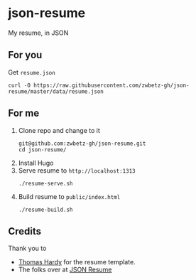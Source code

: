 # json-resume

My resume, in JSON

## For you

Get `resume.json`
```
curl -O https://raw.githubusercontent.com/zwbetz-gh/json-resume/master/data/resume.json
```

## For me

1. Clone repo and change to it
    ```
    git@github.com:zwbetz-gh/json-resume.git
    cd json-resume/
    ```
1. Install Hugo
1. Serve resume to `http://localhost:1313`
    ```
    ./resume-serve.sh
    ```
1. Build resume to `public/index.html`
    ```
    ./resume-build.sh
    ```

## Credits

Thank you to 

- [Thomas Hardy](http://www.thomashardy.me.uk/free-responsive-html-css3-cv-template) for the resume template. 
- The folks over at [JSON Resume](https://jsonresume.org/schema/)
